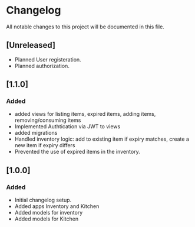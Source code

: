 # Changelog

All notable changes to this project will be documented in this file.

## [Unreleased]
- Planned User registeration.
- Planned authorization.



## [1.1.0]
### Added 
- added views for listing items, expired items, adding items, removing/consuming items
- Implemented Authtication via JWT to views
- added migrations 
- Handled inventory logic: add to existing item if expiry matches, create a new item if expiry differs
- Prevented the use of expired items in the inventory.





## [1.0.0]
### Added
- Initial changelog setup.
- Added apps Inventory and Kitchen
- Added models for inventory
- Added models for Kitchen

